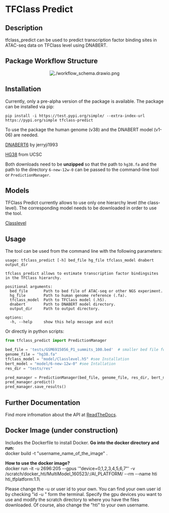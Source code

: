 # TFClass Predict 

## Description

tfclass_predict can be used to predict transcription factor binding sites in ATAC-seq data on TFClass level using DNABERT.

## Package Workflow Structure

<div style="text-align:center">
<img src="https://gitlab.gwdg.de/hti/tfclass_dnabert/-/raw/main/workflow_schema.drawio.png" alt="./workflow_schema.drawio.png">
</div>

## Installation

Currently, only a pre-alpha version of the package is available. The package can be installed via pip: 
```
pip install -i https://test.pypi.org/simple/ --extra-index-url https://pypi.org/simple tfclass-predict
```

To use the package the human genome (v38) and the DNABERT model (v1-06) are needed.

[DNABERT6](https://drive.google.com/file/d/1BJjqb5Dl2lNMg2warsFQ0-Xvn1xxfFXC/view) by jerryji1993

[HG38](http://hgdownload.soe.ucsc.edu/goldenPath/hg38/bigZips/hg38.fa.gz) from UCSC

Both downloads need to be **unzipped** so that the path to ```hg38.fa``` and 
the path to the directory ```6-new-12w-0``` can be passed to the command-line tool or ```PredictionManager```.

## Models

TFClass Predict currently allows to use only one hierarchy level (the class-level). The corresponding model needs to be downloaded in order to use the tool. 

[Classlevel](https://owncloud.gwdg.de/index.php/s/CqAl9Wex5tvVByO)

## Usage
The tool can be used from the command line with the following parameters:
```
usage: tfclass_predict [-h] bed_file hg_file tfclass_model dnabert output_dir

tfclass_predict allows to estimate transcription factor bindingsites in the TFClass hierarchy.

positional arguments:
  bed_file       Path to bed file of ATAC-seq or other NGS experiment.
  hg_file        Path to human genome reference (.fa).
  tfclass_model  Path to TFClass model (.h5).
  dnabert        Path to DNABERT model directory.
  output_dir     Path to output directory.

options:
  -h, --help     show this help message and exit   
```
Or directly in python scripts: 
```python
from tfclass_predict import PredictionManager

bed_file = 'tests/GSM6915056_P1_summits_100.bed'  # smaller bed file for testing
genome_file = "hg38.fa"
tfclass_model = "model/Classlevel.h5" #see Installation
bert_model = "model/6-new-12w-0" #see Intallation
res_dir = "tests/res"

pred_manager = PredictionManager(bed_file, genome_file, res_dir, bert_model, tfclass_model)
pred_manager.predict()
pred_manager.save_results()
```

## Further Documentation
Find more infromation about the API at [ReadTheDocs](https://tfclass-predict.readthedocs.io/en/v0.0.4/).


## Docker Image (under construction)
Includes the Dockerfile to install Docker.
**Go into the docker directory and run:**\
docker build -t "username_name_of_the_image" .  
  
**How to use the docker image?**\
docker run -it -u 2696:205 --gpus '"device=0,1,2,3,4,5,6,7"' -v /scratch/docker_hti/MultiModel_160523/:/AI_PLATFORM/ --rm --name hti hti_tfplatform:1.1\

Please change the -u or user id to your own. You can find your own user id by checking  "id -u <username>" form the terminal.
Specify the gpu devices you want to use and modify the scratch directory to where you have the files downloaded. Of course, also change the "hti" to your own username.
